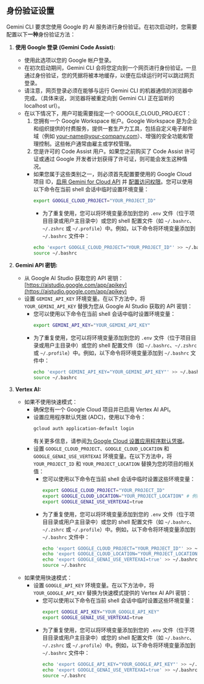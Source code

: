 ## 身份验证设置

Gemini CLI 要求您使用 Google 的 AI 服务进行身份验证。在初次启动时，您需要配置以下**一种**身份验证方法：

1.  **使用 Google 登录 (Gemini Code Assist):**

    - 使用此选项以您的 Google 帐户登录。
    - 在初次启动期间，Gemini CLI 会将您定向到一个网页进行身份验证。一旦通过身份验证，您的凭据将被本地缓存，以便在后续运行时可以跳过网页登录。
    - 请注意，网页登录必须在能够与运行 Gemini CLI 的机器通信的浏览器中完成。（具体来说，浏览器将被重定向到 Gemini CLI 正在监听的 localhost url）。
    - <a id="workspace-gca">在以下情况下，用户可能需要指定一个 GOOGLE_CLOUD_PROJECT：</a>
      1. 您拥有一个 Google Workspace 帐户。Google Workspace 是为企业和组织提供的付费服务，提供一套生产力工具，包括自定义电子邮件域（例如 your-name@your-company.com）、增强的安全功能和管理控制。这些帐户通常由雇主或学校管理。
      2. 您是许可的 Code Assist 用户。如果您之前购买了 Code Assist 许可证或通过 Google 开发者计划获得了许可证，则可能会发生这种情况。
      - 如果您属于这些类别之一，则必须首先配置要使用的 Google Cloud 项目 ID，[启用 Gemini for Cloud API](https://cloud.google.com/gemini/docs/discover/set-up-gemini#enable-api) 并 [配置访问权限](https://cloud.google.com/gemini/docs/discover/set-up-gemini#grant-iam)。您可以使用以下命令在当前 shell 会话中临时设置环境变量：
        ```bash
        export GOOGLE_CLOUD_PROJECT="YOUR_PROJECT_ID"
        ```
        - 为了重复使用，您可以将环境变量添加到您的 `.env` 文件（位于项目目录或用户主目录中）或您的 shell 配置文件（如 `~/.bashrc`、`~/.zshrc` 或 `~/.profile`）中。例如，以下命令将环境变量添加到 `~/.bashrc` 文件中：
        ```bash
        echo 'export GOOGLE_CLOUD_PROJECT="YOUR_PROJECT_ID"' >> ~/.bashrc
        source ~/.bashrc
        ```

2.  **<a id="gemini-api-key"></a>Gemini API 密钥:**

    - 从 Google AI Studio 获取您的 API 密钥：[https://aistudio.google.com/app/apikey](https://aistudio.google.com/app/apikey)
    - 设置 `GEMINI_API_KEY` 环境变量。在以下方法中，将 `YOUR_GEMINI_API_KEY` 替换为您从 Google AI Studio 获取的 API 密钥：
      - 您可以使用以下命令在当前 shell 会话中临时设置环境变量：
        ```bash
        export GEMINI_API_KEY="YOUR_GEMINI_API_KEY"
        ```
      - 为了重复使用，您可以将环境变量添加到您的 `.env` 文件（位于项目目录或用户主目录中）或您的 shell 配置文件（如 `~/.bashrc`、`~/.zshrc` 或 `~/.profile`）中。例如，以下命令将环境变量添加到 `~/.bashrc` 文件中：
        ```bash
        echo 'export GEMINI_API_KEY="YOUR_GEMINI_API_KEY"' >> ~/.bashrc
        source ~/.bashrc
        ```

3.  **Vertex AI:**
    - 如果不使用快速模式：
      - 确保您有一个 Google Cloud 项目并已启用 Vertex AI API。
      - 设置应用程序默认凭据 (ADC)，使用以下命令：
        ```bash
        gcloud auth application-default login
        ```
        有关更多信息，请参阅[为 Google Cloud 设置应用程序默认凭据](https://cloud.google.com/docs/authentication/provide-credentials-adc)。
      - 设置 `GOOGLE_CLOUD_PROJECT`、`GOOGLE_CLOUD_LOCATION` 和 `GOOGLE_GENAI_USE_VERTEXAI` 环境变量。在以下方法中，将 `YOUR_PROJECT_ID` 和 `YOUR_PROJECT_LOCATION` 替换为您的项目的相关值：
        - 您可以使用以下命令在当前 shell 会话中临时设置这些环境变量：
          ```bash
          export GOOGLE_CLOUD_PROJECT="YOUR_PROJECT_ID"
          export GOOGLE_CLOUD_LOCATION="YOUR_PROJECT_LOCATION" # 例如，us-central1
          export GOOGLE_GENAI_USE_VERTEXAI=true
          ```
        - 为了重复使用，您可以将环境变量添加到您的 `.env` 文件（位于项目目录或用户主目录中）或您的 shell 配置文件（如 `~/.bashrc`、`~/.zshrc` 或 `~/.profile`）中。例如，以下命令将环境变量添加到 `~/.bashrc` 文件中：
          ```bash
          echo 'export GOOGLE_CLOUD_PROJECT="YOUR_PROJECT_ID"' >> ~/.bashrc
          echo 'export GOOGLE_CLOUD_LOCATION="YOUR_PROJECT_LOCATION"' >> ~/.bashrc
          echo 'export GOOGLE_GENAI_USE_VERTEXAI=true' >> ~/.bashrc
          source ~/.bashrc
          ```
    - 如果使用快速模式：
      - 设置 `GOOGLE_API_KEY` 环境变量。在以下方法中，将 `YOUR_GOOGLE_API_KEY` 替换为快速模式提供的 Vertex AI API 密钥：
        - 您可以使用以下命令在当前 shell 会话中临时设置这些环境变量：
          ```bash
          export GOOGLE_API_KEY="YOUR_GOOGLE_API_KEY"
          export GOOGLE_GENAI_USE_VERTEXAI=true
          ```
        - 为了重复使用，您可以将环境变量添加到您的 `.env` 文件（位于项目目录或用户主目录中）或您的 shell 配置文件（如 `~/.bashrc`、`~/.zshrc` 或 `~/.profile`）中。例如，以下命令将环境变量添加到 `~/.bashrc` 文件中：
          ```bash
          echo 'export GOOGLE_API_KEY="YOUR_GOOGLE_API_KEY"' >> ~/.bashrc
          echo 'export GOOGLE_GENAI_USE_VERTEXAI=true' >> ~/.bashrc
          source ~/.bashrc
          ``` 